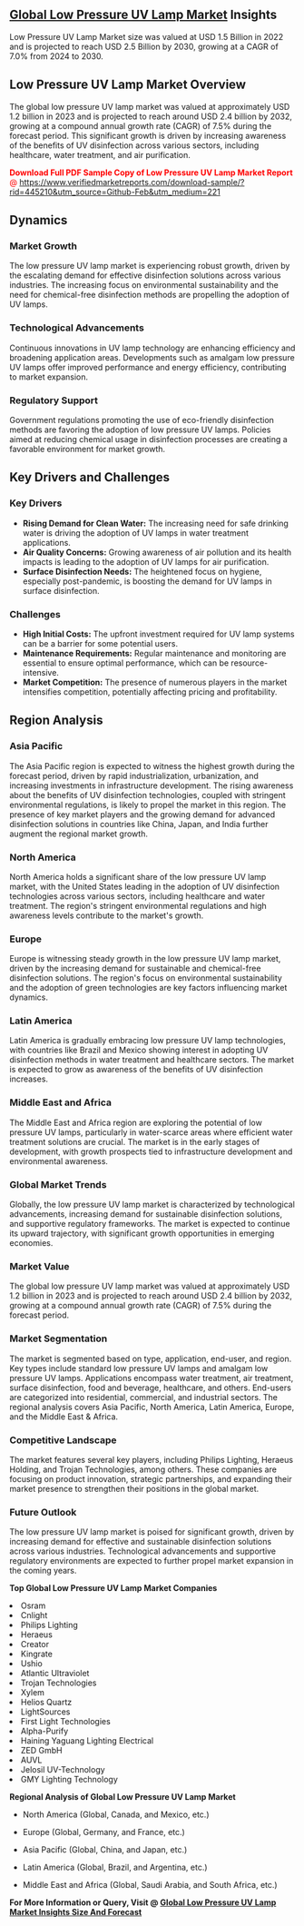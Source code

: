 <h2><a href="https://www.verifiedmarketreports.com/download-sample/?rid=445210&amp;utm_source=Github&amp;utm_medium=221" target="_blank">Global Low Pressure UV Lamp Market</a> Insights</h2><p>Low Pressure UV Lamp Market size was valued at USD 1.5 Billion in 2022 and is projected to reach USD 2.5 Billion by 2030, growing at a CAGR of 7.0% from 2024 to 2030.</p><p> <h2>Low Pressure UV Lamp Market Overview</h2> <p>The global low pressure UV lamp market was valued at approximately USD 1.2 billion in 2023 and is projected to reach around USD 2.4 billion by 2032, growing at a compound annual growth rate (CAGR) of 7.5% during the forecast period. This significant growth is driven by increasing awareness of the benefits of UV disinfection across various sectors, including healthcare, water treatment, and air purification. </p> <p><p><span class=""><span style="color: #ff0000;"><strong>Download Full PDF Sample Copy of Low Pressure UV Lamp Market Report</strong> @ </span><a href="https://www.verifiedmarketreports.com/download-sample/?rid=445210&amp;utm_source=Github-Feb&amp;utm_medium=221" target="_blank">https://www.verifiedmarketreports.com/download-sample/?rid=445210&amp;utm_source=Github-Feb&amp;utm_medium=221</a></span></p></p> <h2>Dynamics</h2> <h3>Market Growth</h3> <p>The low pressure UV lamp market is experiencing robust growth, driven by the escalating demand for effective disinfection solutions across various industries. The increasing focus on environmental sustainability and the need for chemical-free disinfection methods are propelling the adoption of UV lamps. </p> <h3>Technological Advancements</h3> <p>Continuous innovations in UV lamp technology are enhancing efficiency and broadening application areas. Developments such as amalgam low pressure UV lamps offer improved performance and energy efficiency, contributing to market expansion. </p> <h3>Regulatory Support</h3> <p>Government regulations promoting the use of eco-friendly disinfection methods are favoring the adoption of low pressure UV lamps. Policies aimed at reducing chemical usage in disinfection processes are creating a favorable environment for market growth. </p> <h2>Key Drivers and Challenges</h2> <h3>Key Drivers</h3> <ul> <li><strong>Rising Demand for Clean Water:</strong> The increasing need for safe drinking water is driving the adoption of UV lamps in water treatment applications. </li> <li><strong>Air Quality Concerns:</strong> Growing awareness of air pollution and its health impacts is leading to the adoption of UV lamps for air purification. </li> <li><strong>Surface Disinfection Needs:</strong> The heightened focus on hygiene, especially post-pandemic, is boosting the demand for UV lamps in surface disinfection. </li> </ul> <h3>Challenges</h3> <ul> <li><strong>High Initial Costs:</strong> The upfront investment required for UV lamp systems can be a barrier for some potential users. </li> <li><strong>Maintenance Requirements:</strong> Regular maintenance and monitoring are essential to ensure optimal performance, which can be resource-intensive. </li> <li><strong>Market Competition:</strong> The presence of numerous players in the market intensifies competition, potentially affecting pricing and profitability. </li> </ul> <h2>Region Analysis</h2> <h3>Asia Pacific</h3> <p>The Asia Pacific region is expected to witness the highest growth during the forecast period, driven by rapid industrialization, urbanization, and increasing investments in infrastructure development. The rising awareness about the benefits of UV disinfection technologies, coupled with stringent environmental regulations, is likely to propel the market in this region. The presence of key market players and the growing demand for advanced disinfection solutions in countries like China, Japan, and India further augment the regional market growth. </p> <h3>North America</h3> <p>North America holds a significant share of the low pressure UV lamp market, with the United States leading in the adoption of UV disinfection technologies across various sectors, including healthcare and water treatment. The region's stringent environmental regulations and high awareness levels contribute to the market's growth. </p> <h3>Europe</h3> <p>Europe is witnessing steady growth in the low pressure UV lamp market, driven by the increasing demand for sustainable and chemical-free disinfection solutions. The region's focus on environmental sustainability and the adoption of green technologies are key factors influencing market dynamics. </p> <h3>Latin America</h3> <p>Latin America is gradually embracing low pressure UV lamp technologies, with countries like Brazil and Mexico showing interest in adopting UV disinfection methods in water treatment and healthcare sectors. The market is expected to grow as awareness of the benefits of UV disinfection increases. </p> <h3>Middle East and Africa</h3> <p>The Middle East and Africa region are exploring the potential of low pressure UV lamps, particularly in water-scarce areas where efficient water treatment solutions are crucial. The market is in the early stages of development, with growth prospects tied to infrastructure development and environmental awareness. </p> <h3>Global Market Trends</h3> <p>Globally, the low pressure UV lamp market is characterized by technological advancements, increasing demand for sustainable disinfection solutions, and supportive regulatory frameworks. The market is expected to continue its upward trajectory, with significant growth opportunities in emerging economies. </p> <h3>Market Value</h3> <p>The global low pressure UV lamp market was valued at approximately USD 1.2 billion in 2023 and is projected to reach around USD 2.4 billion by 2032, growing at a compound annual growth rate (CAGR) of 7.5% during the forecast period. </p> <h3>Market Segmentation</h3> <p>The market is segmented based on type, application, end-user, and region. Key types include standard low pressure UV lamps and amalgam low pressure UV lamps. Applications encompass water treatment, air treatment, surface disinfection, food and beverage, healthcare, and others. End-users are categorized into residential, commercial, and industrial sectors. The regional analysis covers Asia Pacific, North America, Latin America, Europe, and the Middle East & Africa. </p> <h3>Competitive Landscape</h3> <p>The market features several key players, including Philips Lighting, Heraeus Holding, and Trojan Technologies, among others. These companies are focusing on product innovation, strategic partnerships, and expanding their market presence to strengthen their positions in the global market. </p> <h3>Future Outlook</h3> <p>The low pressure UV lamp market is poised for significant growth, driven by increasing demand for effective and sustainable disinfection solutions across various industries. Technological advancements and supportive regulatory environments are expected to further propel market expansion in the coming years.</p><p><strong>Top Global Low Pressure UV Lamp Market Companies</strong></p><div data-test-id=""><p><li>Osram</li><li> Cnlight</li><li> Philips Lighting</li><li> Heraeus</li><li> Creator</li><li> Kingrate</li><li> Ushio</li><li> Atlantic Ultraviolet</li><li> Trojan Technologies</li><li> Xylem</li><li> Helios Quartz</li><li> LightSources</li><li> First Light Technologies</li><li> Alpha-Purify</li><li> Haining Yaguang Lighting Electrical</li><li> ZED GmbH</li><li> AUVL</li><li> Jelosil UV-Technology</li><li> GMY Lighting Technology</li></p><div><strong>Regional Analysis of&nbsp;Global Low Pressure UV Lamp Market</strong></div><ul><li dir="ltr"><p dir="ltr">North America&nbsp;(Global, Canada, and Mexico, etc.)</p></li><li dir="ltr"><p dir="ltr">Europe (Global, Germany, and France, etc.)</p></li><li dir="ltr"><p dir="ltr">Asia Pacific&nbsp;(Global, China, and Japan, etc.)</p></li><li dir="ltr"><p dir="ltr">Latin America&nbsp;(Global, Brazil, and Argentina, etc.)</p></li><li dir="ltr">Middle East and Africa&nbsp;(Global, Saudi Arabia, and South Africa, etc.)</li></ul><p><strong>For More Information or Query, Visit @&nbsp;</strong><strong><a href="https://www.verifiedmarketreports.com/product/low-pressure-uv-lamp-market/?utm_source=Github&amp;utm_medium=221" target="_blank">Global Low Pressure UV Lamp Market Insights Size And Forecast</a></strong></p></div>
